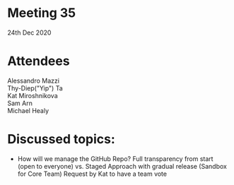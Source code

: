# Meeting 35
24th Dec 2020

# Attendees
Alessandro Mazzi    
Thy-Diep("Yip") Ta  
Kat Miroshnikova  
Sam Arn  
Michael Healy

# Discussed topics:
* How will we manage the GitHub Repo?
Full transparency from start (open to everyone) vs. Staged Approach with gradual release (Sandbox for Core Team)
Request by Kat to have a team vote
